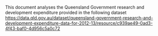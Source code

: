 This document analyses the Queensland Government research and development expenditure provided in the
following dataset https://data.qld.gov.au/dataset/queensland-government-research-and-development-expenditure-data-for-2012-13/resource/c939ae49-0ad3-4f43-baf0-4d956c5a0c72
